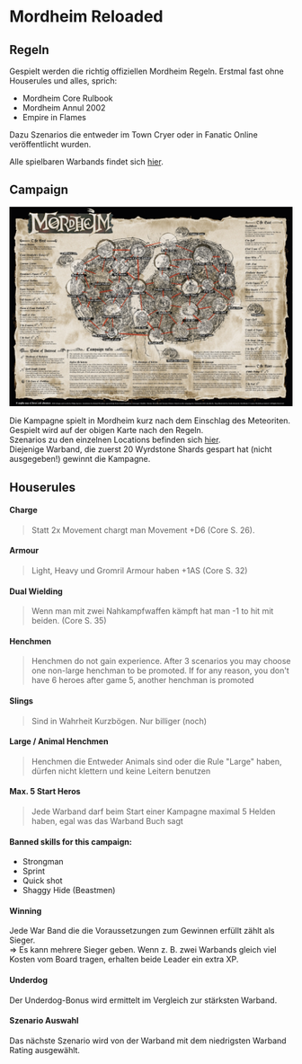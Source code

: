 # Mordheim Reloaded

## Regeln
Gespielt werden die richtig offiziellen Mordheim Regeln. Erstmal fast ohne Houserules und alles, sprich:  
 - Mordheim Core Rulbook
 - Mordheim Annul 2002
 - Empire in Flames

Dazu Szenarios die entweder im Town Cryer oder in Fanatic Online veröffentlicht wurden.

Alle spielbaren Warbands findet sich [hier](https://github.com/Labernator/Mordheim/tree/master/Return-to-Mordheim/Warbands).

## Campaign

![Mordheim%20Map%20Campaign%202021.jpg](Mordheim%20Map%20Campaign%202021.jpg)  

Die Kampagne spielt in Mordheim kurz nach dem Einschlag des Meteoriten. Gespielt wird auf der obigen Karte nach den Regeln.  
Szenarios zu den einzelnen Locations befinden sich [hier](https://github.com/Labernator/Mordheim/tree/master/Return-to-Mordheim/Szenarios).  
Diejenige Warband, die zuerst 20 Wyrdstone Shards gespart hat (nicht ausgegeben!) gewinnt die Kampagne. 

## Houserules
#### Charge
> Statt 2x Movement chargt man Movement +D6 (Core S. 26).
#### Armour
> Light, Heavy und Gromril Armour haben +1AS (Core S. 32)
#### Dual Wielding
> Wenn man mit zwei Nahkampfwaffen kämpft hat man -1 to hit mit beiden. (Core S. 35)
#### Henchmen
> Henchmen do not gain experience. After 3 scenarios you may choose one non-large henchman to be promoted. If for any reason, you don't have 6 heroes after game 5, another henchman is promoted 
#### Slings
> Sind in Wahrheit Kurzbögen. Nur billiger (noch)
#### Large / Animal Henchmen
> Henchmen die Entweder Animals sind oder die Rule "Large" haben, dürfen nicht klettern und keine Leitern benutzen
#### Max. 5 Start Heros 
> Jede Warband darf beim Start einer Kampagne maximal 5 Helden haben, egal was das Warband Buch sagt

#### Banned skills for this campaign:

- Strongman
- Sprint
- Quick shot
- Shaggy Hide (Beastmen)

#### Winning
Jede War Band die die Voraussetzungen zum Gewinnen erfüllt zählt als Sieger.  
=> Es kann mehrere Sieger geben. Wenn z. B. zwei Warbands gleich viel Kosten vom Board tragen, erhalten beide Leader ein extra XP. 

#### Underdog
Der Underdog-Bonus wird ermittelt im Vergleich zur stärksten Warband.

#### Szenario Auswahl  
Das nächste Szenario wird von der Warband mit dem niedrigsten Warband Rating ausgewählt.
